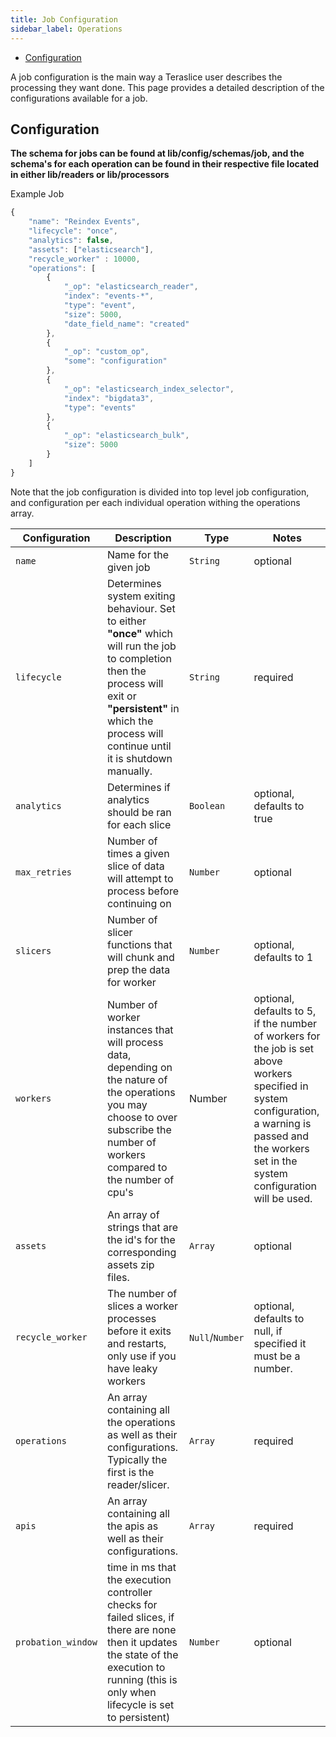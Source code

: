 ```yaml
---
title: Job Configuration
sidebar_label: Operations
---
```


- [Configuration](#Configuration)

A job configuration is the main way a Teraslice user describes the processing they want done. This page provides a detailed description of the configurations available for a job.

## Configuration
**The schema for jobs can be found at lib/config/schemas/job, and the schema's for each operation can be found in their respective file located in either lib/readers or lib/processors**

Example Job
```js
{
    "name": "Reindex Events",
    "lifecycle": "once",
    "analytics": false,
    "assets": ["elasticsearch"],
    "recycle_worker" : 10000,
    "operations": [
        {
            "_op": "elasticsearch_reader",
            "index": "events-*",
            "type": "event",
            "size": 5000,
            "date_field_name": "created"
        },
        {
            "_op": "custom_op",
            "some": "configuration"
        },
        {
            "_op": "elasticsearch_index_selector",
            "index": "bigdata3",
            "type": "events"
        },
        {
            "_op": "elasticsearch_bulk",
            "size": 5000
        }
    ]
}
```
Note that the job configuration is divided into top level job configuration, and configuration per each individual operation withing the operations array.

| Configuration      | Description                                                                                                                                                                                                         | Type            | Notes                                                                                                                                                                                                   |
| ------------------ | ------------------------------------------------------------------------------------------------------------------------------------------------------------------------------------------------------------------- | --------------- | ------------------------------------------------------------------------------------------------------------------------------------------------------------------------------------------------------- |
| `name`             | Name for the given job                                                                                                                                                                                              | `String`        | optional                                                                                                                                                                                                |
| `lifecycle`        | Determines system exiting behaviour. Set to either **"once"** which will run the job to completion then the process will exit or **"persistent"** in which the process will continue until it is shutdown manually. | `String`        | required                                                                                                                                                                                                |
| `analytics`        | Determines if analytics should be ran for each slice                                                                                                                                                                | `Boolean`       | optional, defaults to true                                                                                                                                                                              |
| `max_retries`      | Number of times a given slice of data will attempt to process before continuing on                                                                                                                                  | `Number`        | optional                                                                                                                                                                                                |
| `slicers`          | Number of slicer functions that will chunk and prep the data for worker                                                                                                                                             | `Number`        | optional, defaults to 1                                                                                                                                                                                 |
| `workers`          | Number of worker instances that will process data, depending on the nature of the operations you may choose to over subscribe the number of workers compared to the number of cpu's                                 | Number          | optional, defaults to 5, if the number of workers for the job is set above workers specified in system configuration, a warning is passed and the workers set in the system configuration will be used. |
| `assets`           | An array of strings that are the id's for the corresponding assets zip files.                                                                                                                                       | `Array`         | optional                                                                                                                                                                                                |
| `recycle_worker`   | The number of slices a worker processes before it exits and restarts, only use if you have leaky workers                                                                                                            | `Null`/`Number` | optional, defaults to null, if specified it must be a number.                                                                                                                                           |
| `operations`       | An array containing all the operations as well as their configurations. Typically the first is the reader/slicer.                                                                                                   | `Array`         | required                                                                                                                                                                                                |
| `apis`             | An array containing all the apis as well as their configurations.                                                                                                                                                   | `Array`         | required                                                                                                                                                                                                |
| `probation_window` | time in ms that the execution controller checks for failed slices, if there are none then it updates the state of the execution to running (this is only when lifecycle is set to persistent)                       | `Number`        | optional                                                                                                                                                                                                |

